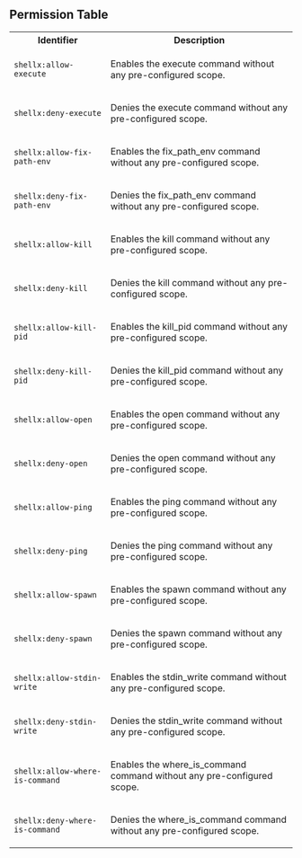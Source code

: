 
## Permission Table

<table>
<tr>
<th>Identifier</th>
<th>Description</th>
</tr>


<tr>
<td>

`shellx:allow-execute`

</td>
<td>

Enables the execute command without any pre-configured scope.

</td>
</tr>

<tr>
<td>

`shellx:deny-execute`

</td>
<td>

Denies the execute command without any pre-configured scope.

</td>
</tr>

<tr>
<td>

`shellx:allow-fix-path-env`

</td>
<td>

Enables the fix_path_env command without any pre-configured scope.

</td>
</tr>

<tr>
<td>

`shellx:deny-fix-path-env`

</td>
<td>

Denies the fix_path_env command without any pre-configured scope.

</td>
</tr>

<tr>
<td>

`shellx:allow-kill`

</td>
<td>

Enables the kill command without any pre-configured scope.

</td>
</tr>

<tr>
<td>

`shellx:deny-kill`

</td>
<td>

Denies the kill command without any pre-configured scope.

</td>
</tr>

<tr>
<td>

`shellx:allow-kill-pid`

</td>
<td>

Enables the kill_pid command without any pre-configured scope.

</td>
</tr>

<tr>
<td>

`shellx:deny-kill-pid`

</td>
<td>

Denies the kill_pid command without any pre-configured scope.

</td>
</tr>

<tr>
<td>

`shellx:allow-open`

</td>
<td>

Enables the open command without any pre-configured scope.

</td>
</tr>

<tr>
<td>

`shellx:deny-open`

</td>
<td>

Denies the open command without any pre-configured scope.

</td>
</tr>

<tr>
<td>

`shellx:allow-ping`

</td>
<td>

Enables the ping command without any pre-configured scope.

</td>
</tr>

<tr>
<td>

`shellx:deny-ping`

</td>
<td>

Denies the ping command without any pre-configured scope.

</td>
</tr>

<tr>
<td>

`shellx:allow-spawn`

</td>
<td>

Enables the spawn command without any pre-configured scope.

</td>
</tr>

<tr>
<td>

`shellx:deny-spawn`

</td>
<td>

Denies the spawn command without any pre-configured scope.

</td>
</tr>

<tr>
<td>

`shellx:allow-stdin-write`

</td>
<td>

Enables the stdin_write command without any pre-configured scope.

</td>
</tr>

<tr>
<td>

`shellx:deny-stdin-write`

</td>
<td>

Denies the stdin_write command without any pre-configured scope.

</td>
</tr>

<tr>
<td>

`shellx:allow-where-is-command`

</td>
<td>

Enables the where_is_command command without any pre-configured scope.

</td>
</tr>

<tr>
<td>

`shellx:deny-where-is-command`

</td>
<td>

Denies the where_is_command command without any pre-configured scope.

</td>
</tr>
</table>
